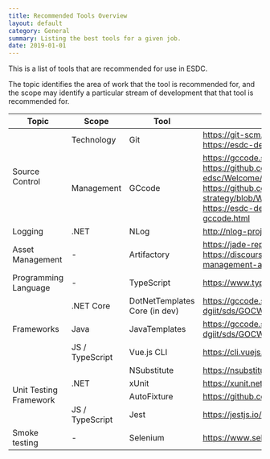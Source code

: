 ```yaml
---
title: Recommended Tools Overview
layout: default
category: General
summary: Listing the best tools for a given job.
date: 2019-01-01
---
```


This is a list of tools that are recommended for use in ESDC.

The topic identifies the area of work that the tool is recommended for, and the scope may identify a particular stream of development that that tool is recommended for.

<div class="table-responsive">
  <table class="table table-hover table-bordered table-condensed">
    <thead>
      <tr>
        <th>Topic</th>
        <th>Scope</th>
        <th>Tool</th>
        <th>References</th>
      </tr>
    </thead>
    <tbody>
      <tr>
        <td rowspan="2">Source Control</td>
        <td>Technology</td>
        <td>Git</td>
        <td><a href="https://git-scm.com/" rel="nofollow">https://git-scm.com/</a><br />
          <a href="https://esdc-devcop.github.io/strategy/guides/tfvc-to-git.html" rel="nofollow">https://esdc-devcop.github.io/strategy/guides/tfvc-to-git.html</a></td>
      </tr>
      <tr>
        <td>Management</td>
        <td>GCcode</td>
        <td><a href="https://gccode.ssc-spc.gc.ca/iitb-dgiit/" rel="nofollow">https://gccode.ssc-spc.gc.ca/iitb-dgiit/</a><br/>
          <a href="https://github.com/esdc-edsc/Welcome/blob/master/Recommendations/GCcode.md" rel="nofollow">https://github.com/esdc-edsc/Welcome/blob/master/Recommendations/GCcode.md</a><br/>
          <a href="https://github.com/gcdevops/strategie-devops-strategy/blob/WorkInProgress/Content/OfficalGCCodeSupport.md">https://github.com/gcdevops/strategie-devops-strategy/blob/WorkInProgress/Content/OfficalGCCodeSupport.md</a><br />
          <a href="https://esdc-devcop.github.io/strategy/guides/tfs-to-gccode.html" rel="nofollow">https://esdc-devcop.github.io/strategy/guides/tfs-to-gccode.html</a></td>
      </tr>
      <tr>
        <td>Logging</td>
        <td>.NET</td>
        <td>NLog</td>
        <td><a href="http://nlog-project.org/" rel="nofollow">http://nlog-project.org/</a></td>
      </tr>
      <tr>
        <td>Asset Management</td>
        <td>-</td>
        <td>Artifactory</td>
        <td><a href="https://jade-repos.intra.dev/artifactory/webapp/#/home" rel="nofollow">https://jade-repos.intra.dev/artifactory/webapp/#/home</a><br/>
          <a href="https://discourse.devx.team/t/artifactory-as-an-asset-management-and-vulnerability-management-process/89" rel="nofollow">https://discourse.devx.team/t/artifactory-as-an-asset-management-and-vulnerability-management-process/89</a></td>
      </tr>
      <tr>
        <td>Programming Language</td>
        <td>-</td>
        <td>TypeScript</td>
        <td><a href="https://www.typescriptlang.org/" rel="nofollow">https://www.typescriptlang.org/</a></td>
      </tr>
      <tr>
        <td rowspan="3">Frameworks</td>
        <td>.NET Core</td>
        <td>DotNetTemplates Core (in dev)</td>
        <td><a href="https://gccode.ssc-spc.gc.ca/iitb-dgiit/sds/GOCWebTemplates/DotNetTemplates" rel="nofollow">https://gccode.ssc-spc.gc.ca/iitb-dgiit/sds/GOCWebTemplates/DotNetTemplates</a></td>
      </tr>
      <tr>
        <td>Java</td>
        <td>JavaTemplates</td>
        <td><a href="https://gccode.ssc-spc.gc.ca/iitb-dgiit/sds/GOCWebTemplates/JavaTemplates" rel="nofollow">https://gccode.ssc-spc.gc.ca/iitb-dgiit/sds/GOCWebTemplates/JavaTemplates</a></td>
      </tr>
      <tr>
        <td>JS / TypeScript</td>
        <td>Vue.js CLI</td>
        <td><a href="https://cli.vuejs.org/" rel="nofollow">https://cli.vuejs.org/</a></td>
      </tr>
      <tr>
        <td rowspan="4">Unit Testing Framework</td>
        <td rowspan="3">.NET</td>
        <td>NSubstitute</td>
        <td><a href="https://nsubstitute.github.io/" rel="nofollow">https://nsubstitute.github.io/</a></td>
      </tr>
      <tr>
        <td>xUnit</td>
        <td><a href="https://xunit.net/" rel="nofollow">https://xunit.net/</a></td>
      </tr>
      <tr>
        <td>AutoFixture</td>
        <td><a href="https://github.com/AutoFixture/AutoFixture" rel="nofollow">https://github.com/AutoFixture/AutoFixture</a></td>
      </tr>
      <tr>
        <td>JS / TypeScript</td>
        <td>Jest</td>
        <td><a href="https://jestjs.io/" rel="nofollow">https://jestjs.io/</a></td>
      </tr>
      <tr>
        <td>Smoke testing</td>
        <td>-</td>
        <td>Selenium</td>
        <td><a href="https://www.seleniumhq.org/" rel="nofollow">https://www.seleniumhq.org/</a></td>
      </tr>
    </tbody>
  </table>
</div>
